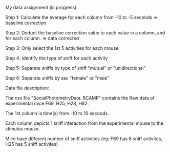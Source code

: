 My data assignment (in progress)

  Step 1: Calculate the average for each column from -10 to -5 seconds => baseline correction
  
  Step 2: Deduct the baseline correction value to each value in a column, and for each column. => data corrected
  
  Step 3: Only select the 1st 5 activities for each mouse
  
  Step 4: Identify the type of sniff for each activity
  
  Step 5: Separate sniffs by type of sniff "mutual" or "unidirectional"
  
  Step 6: Separate sniffs by sex "female" or "male"
  
Data file description:

  The csv file "SocialPhotometryData_RCAMP" contains the Raw data of experimental mice F69, H25, H28, H82.
  
  The 1st column is time(s) from -10 to 10 seconds.
  
  Each column depicts 1 sniff interaction from the experimental mouse to the stimulus mouse.
  
  Mice have different number of sniff activities (eg: F69 has 6 sniff activites, H25 has 5 sniff activites)